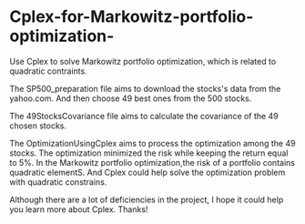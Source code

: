 # Cplex-for-Markowitz-portfolio-optimization-
Use Cplex to solve Markowitz portfolio optimization, which is related to quadratic contraints.

The SP500_preparation file aims to download the stocks's data from the yahoo.com. And then choose 49 best ones from the 500 stocks.

The 49StocksCovariance file aims to calculate the covariance of the 49 chosen stocks.

The OptimizationUsingCplex aims to process the optimization among the 49 stocks.
The optimization minimized the risk while keeping the return equal to 5%.
In the Markowitz portfolio optimization,the risk of a portfolio contains quadratic elementS. And Cplex could help solve the optimization problem with quadratic constrains.

Although there are a lot of deficiencies in the project, I hope it could help you learn more about Cplex. Thanks!
